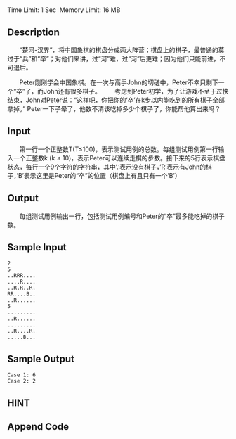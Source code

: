 # 
Time Limit: 1 Sec  Memory Limit: 16 MB


## Description
       “楚河-汉界”，将中国象棋的棋盘分成两大阵营；棋盘上的棋子，最普通的莫过于“兵”和“卒”；对他们来讲，过“河”难，过“河”后更难；因为他们只能前进，不可退后。

       Peter刚刚学会中国象棋。在一次与高手John的切磋中，Peter不幸只剩下一个“卒”了，而John还有很多棋子。
       考虑到Peter初学，为了让游戏不至于过快结束，John对Peter说：“这样吧，你把你的‘卒’在k步以内能吃到的所有棋子全部拿掉。” Peter一下子晕了，他数不清该吃掉多少个棋子了，你能帮他算出来吗？


## Input
       第一行一个正整数T(T≤100)，表示测试用例的总数。每组测试用例第一行输入一个正整数k (k ≤ 10)，表示Peter可以连续走棋的步数。接下来的5行表示棋盘状态，每行一个9个字符的字符串，其中’.’表示没有棋子，’R’表示有John的棋子，’B’表示这里是Peter的“卒”的位置（棋盘上有且只有一个’B’）


## Output
       每组测试用例输出一行，包括测试用例编号和Peter的“卒”最多能吃掉的棋子数。


## Sample Input
```
2
5
..RRR....
....R....
..R.R..R.
RR....B..
..R......
5
.........
..R......
.........
..R....R.
.....B...

```
## Sample Output
```
Case 1: 6
Case 2: 2

```

## HINT


## Append Code
